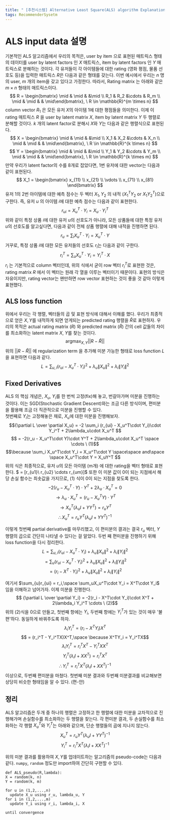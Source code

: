 ```yaml
---
title: " [추천시스템] Alternative Least Square(ALS) algorithm Explanation"
tags: RecommenderSysetm
---
```


# ALS input data 설명

기본적인 ALS 알고리즘에서 우리의 목적은, user by item 으로 표현된 매트릭스 형태의 데이터를 user by latent factors 인 $X$ 매트릭스, item by latent factors 인 $Y$ 매트릭스로 분해하는 것이다. 각 유저들이 각 아이템들에 대한 rating (영화 평점, 물품 선호도 등)을 입력한 매트릭스 $R$은 다음과 같은 형태를 갖는다. 이번 예시에서 우리는 $n$ 명의 user, $m$ 개의 item을 갖고 있다고 가정한다. 따라서, Rating matrix 는 아래와 같은 $m \times n$ 형태의 매트릭스이다.
$$ R = \begin{bmatrix} \mid & \mid &  &\mid \\ R_1 & R_2 &\cdots & R_m \\ \mid & \mid & & \mid\end{bmatrix}, \ R \in \mathbb{R}^{m \times n} $$
column vector $R_1$ 은 모든 유저 $X$의 아이템 1에 대한 평점들을 의미한다.
이제 이 rating 매트릭스 $R$ 을 user by latent matrix $X$, item by latent matrix $Y$ 두 행렬로 분해할 것이다. $k$ 개의 latent factor로 분해시 $X$와 $Y$는 다음과 같은 행렬식으로 표현된다.
$$ X = \begin{bmatrix} \mid & \mid &  &\mid \\ X_1 & X_2 &\cdots & X_n \\ \mid & \mid & & \mid\end{bmatrix},  \ R \in \mathbb{R}^{k \times n} $$
$$ Y = \begin{bmatrix} \mid & \mid &  &\mid \\ Y_1 & Y_2 &\cdots & Y_m \\ \mid & \mid & & \mid\end{bmatrix},  \ R \in \mathbb{R}^{k \times m} $$
만약 우리가 latent factor의 수를 8개로 잡았다면, 1번 유저에 대한 vector는 다음과 같이 표현된다.
$$ X_1 = \begin{bmatrix} x_{11} \\ x_{21} \\ \vdots \\ x_{71} \\ x_{81} \end{bmatrix} $$
유저 1의 2번 아이템에 대한 예측 점수는 두 벡터 $X_1, Y_2$ 의 내적 ($X_1^T Y_2$ or $X_1Y_2^T$)으로 구한다. 즉, 유저 $u$ 의 아이템 $i$에 대한 예측 점수는 다음과 같이 표현한다.
$$ r_{ui} = X_u^T\cdot Y_i = X_u\cdot Y_i^T$$
위와 같이 특정 상품 $i$에 대한 유저 $u$의 선호도가 아니라, 모든 상품들에 대한 특정 유저 $u$의 선호도를 알고싶다면, 다음과 같이 전체 상품 행렬에 대해 내적을 진행하면 된다.
$$r_u = \sum_i X_u^T\cdot Y_i = X_u^T \cdot Y$$
거꾸로, 특정 상품 $i$에 대한 모든 유저들의 선호도 $r_i$는 다음과 같이 구한다.
$$ r_i^T = \sum_u X_u^T\cdot Y_i = Y_i^T \cdot X$$
$r_i$ 는 기본적으로 column 벡터인데, 위의 식에서 굳이 row 벡터 $r_i^T$로 표현한 것은, rating matrix $R$ 에서 이 벡터는 원래 각 열을 이루는 벡터이기 때문이다. 표현의 방식은 자유이지만, rating vector는 왠만하면 row vector 표현하는 것이 좋을 것 같아 이렇게 표현했다.

## ALS loss function
위에서 우리는 각 행렬, 벡터들의 곱 및 표현 방식에 대해서 이해를 했다. 우리가 최종적으로 얻은 $X, Y$를 내적하게 되면 얻게되는 predicted rating 행렬을 $\hat{R}$로 표현하자. 우리의 목적은 actual rating matrix ($R$) 와 predicted matrix ($\hat{R}$) 간의 cell 값들의 차이를 최소화하는 latent matrix $X$, $Y$를 찾는 것이다.
$$\text{argmax}_{X,Y} ||R-\hat{R}||$$
위의 $||R-\hat{R}||$ 에 regularization term 을 추가해 미분 가능한 형태로 loss function $L$을 표현하면 다음과 같다.
$$L = \sum_{u,i} (r_{ui} - X_u^T\cdot Y_i)^2 + \lambda_u \|X_u\|^2 + \lambda_i\|Y_i\|^2 $$
## Fixed Derivatives
ALS 의 핵심 개념은, $X_u$, $Y_i$를 한 번씩 고정(fix)해 놓고, 번갈아가며 미분을 진행하는 것이다. 이는 SGD(Stochastic Gradient Descent)와는 조금 다른 방식이며, 편미분을 활용해 조금 더 직관적으로 미분을 진행할 수 있다. <br>
첫번째로 $Y_i$는 고정해놓은 채로, $X_u$에 대한 미분을 진행해보자.
$${\partial L \over \partial X_u} = -2 \sum_i (r_{ui} - X_u^T\cdot Y_i)\cdot Y_i^T + 2\lambda_u\cdot X_u^T  $$
$$ = -2(r_u - X_u^T\cdot Y)\cdot Y^T + 2\lambda_u\cdot X_u^T \space \cdots \ (1)$$
$$\because \sum_i X_u^T\cdot Y_i = X_u^T\cdot Y \space\space and\space \space  X_u^T\cdot Y = X_uY^T $$
위의 식은 최종적으로, 유저 $u$의 모든 아이템 (m개) 에 대한 rating을 벡터 형태로 표현한다. $ = [r_{u1}\ r_{u2} \cdots r_{um}]$
또한 이 미분 값이 0이 되는 지점에서 해당 손실 함수는 최솟값을 가지므로, (1) 식이 0이 되는 지점을 찾도록 한다.
$$-2(r_u - X_u^T\cdot Y)\cdot Y^T + 2\lambda_u\cdot X_u^T = 0$$
$$ \longrightarrow \lambda_u\cdot X_u^T = (r_u - X_u^TY)\cdot Y^T$$
$$ \longrightarrow X_u^T(\lambda_u I + YY^T) = r_uY^T$$
$$\therefore X_u^T = r_uY^T(\lambda_uI + YY^T)^{-1}$$

이렇게 첫번째 partial derivative를 마무리했고, 이 편미분의 결과는 결국 $r_u$ 벡터, $Y$ 행렬의 곱으로 간단히 나타낼 수 있다는 걸 알았다.
두번 째 편미분을 진행하기 위해 loss function을 다시 정리한다.
$$ L = \sum_{u,i} (r_{ui} - X_u^T\cdot Y_i) + \lambda_u\|X_u\|^2 + \lambda_i\|Y_i\|^2$$
$$ = \sum_u (r_{ui} - X_u^T\cdot Y_i)^2 + \lambda_u\|X_u\|^2 + \lambda_i \|Y_i\|^2$$
$$ = (r_i - X^T\cdot Y_i)^2 + \lambda_u \|X_u\|^2 + \lambda_i \|Y_i\|^2$$

여기서 $\sum_{u}r_{ui} = r_i,\space \sum_uX_u^T\cdot Y_i = X^T\cdot Y_i$  임을 이해하고 넘어가자.
이제 미분을 진행한다.
$$ {\partial L \over \partial Y_i} = -2(r_i - X^T\cdot Y_i)\cdot X^T + 2\lambda_i Y_i^T \cdots \  (2)$$
위의 (2)식을 0으로 만들고, 첫번째 항에는 $Y_i$, 두번째 항에는 $Y_i^T$가 있는 것이 매우 '불편'하다. 동일하게 바꿔주도록 하자.
$$\lambda_iY_i^T = (r_i - X^TY_i)X^T$$
$$ = (r_i^T - Y_i^TX)X^T,\space  \because X^TY_i = Y_i^TX$$
$$\lambda_iY_i^T = r_i^TX^T - Y_i^TXX^T$$
$$Y_i^T(\lambda_i I + XX^T) = r_i^TX^T$$
$$\therefore Y_i^T = r_i^TX^T(\lambda_i I + XX^T)^{-1}$$
이상으로, 두번째 편미분을 마쳤다. 첫번째 미분 결과와 두번째 미분결과를 비교해보면 상당히 비슷한 형태임을 알 수 있다. (편-안)

## 정리
ALS 알고리즘은 두개 중 하나의 행렬은 고정하고 한 행렬에 대한 미분을 교차적으로 진행해가며 손실함수를 최소화하는 두 행렬을 찾는다.
각 편미분 결과, 두 손실함수를 최소화하는 각 행렬 $X_u^T$와 $Y_i^T$는 아래와 같으며, 단순 행렬들의 곱에 지나지 않는다.
$$X_u^T = r_uY^T(\lambda_uI + YY^T)^{-1}$$
$$Y_i^T = r_i^TX^T(\lambda_i I + XX^T)^{-1}$$

위의 미분 결과를 활용하여 $X, Y$를 업데이트하는 알고리즘의 pseudo-code는 다음과 같다. ```numpy```, ```random``` 정도만 import하여 간단히 구현할 수 있다.

```
def ALS_pseudo(R,lambda):
X = random(k, n)
Y = random(k, m)

for u in (1,2,...,n)
  update X_u using r_u, lambda_u, Y
for i in (1,2,...,m)
  update Y_i using r_i, lambda_i, X

until convergence

```
